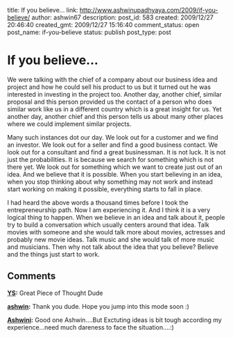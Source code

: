 title: If you believe...
link: http://www.ashwinupadhyaya.com/2009/if-you-believe/
author: ashwin67
description: 
post_id: 583
created: 2009/12/27 20:46:40
created_gmt: 2009/12/27 15:16:40
comment_status: open
post_name: if-you-believe
status: publish
post_type: post

# If you believe...

We were talking with the chief of a company about our business idea and project and how he could sell his product to us but it turned out he was interested in investing in the project too. Another day, another chief, similar proposal and this person provided us the contact of a person who does similar work like us in a different country which is a great insight for us. Yet another day, another chief and this person tells us about many other places where we could implement similar projects.

Many such instances dot our day. We look out for a customer and we find an investor. We look out for a seller and find a good business contact. We look out for a consultant and find a great businessman. It is not luck. It is not just the probabilities. It is because we search for something which is not there yet. We look out for something which we want to create just out of an idea. And we believe that it is possible. When you start believing in an idea, when you stop thinking about why something may not work and instead start working on making it possible, everything starts to fall in place.

I had heard the above words a thousand times before I took the entrepreneurship path. Now I am experiencing it. And I think it is a very logical thing to happen. When we believe in an idea and talk about it, people try to build a conversation which usually centers around that idea. Talk movies with someone and she would talk more about movies, actresses and probably new movie ideas. Talk music and she would talk of more music and musicians. Then why not talk about the idea that you believe? Believe and the things just start to work.

## Comments

**[YS](#108 "2010-01-03 13:25:47"):** Great Piece of Thought Dude

**[ashwin](#109 "2010-01-04 09:35:04"):** Thank you dude. Hope you jump into this mode soon :)

**[Ashwini](#110 "2010-01-09 21:14:09"):** Good one Ashwin....But Exctuting ideas is bit tough according my experience...need much dareness to face the situation....:)

